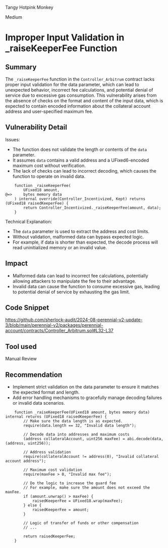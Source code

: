 Tangy Hotpink Monkey

Medium

# Improper Input Validation in _raiseKeeperFee Function

## Summary
The `_raiseKeeperFee` function in the `Controller_Arbitrum` contract lacks proper input validation for the data parameter, which can lead to unexpected behavior, incorrect fee calculations, and potential denial of service due to excessive gas consumption. This vulnerability arises from the absence of checks on the format and content of the input data, which is expected to contain encoded information about the collateral account address and user-specified maximum fee.

## Vulnerability Detail
Issues:
- The function does not validate the length or contents of the `data` parameter.
- It assumes `data` contains a valid address and a UFixed6-encoded maximum cost without verification.
- The lack of checks can lead to incorrect decoding, which causes the function to operate on invalid data.
```solidity
    function _raiseKeeperFee(
        UFixed18 amount,
@=>     bytes memory data
    ) internal override(Controller_Incentivized, Kept) returns (UFixed18 raisedKeeperFee) {
        return Controller_Incentivized._raiseKeeperFee(amount, data);
    }
```
Technical Explanation:
- The `data` parameter is used to extract the address and cost limits.
- Without validation, malformed data can bypass expected logic.
- For example, if data is shorter than expected, the decode process will read uninitialized memory or an invalid value.

## Impact
- Malformed data can lead to incorrect fee calculations, potentially allowing attackers to manipulate the fee to their advantage.
- Invalid data can cause the function to consume excessive gas, leading to potential denial of service by exhausting the gas limit.

## Code Snippet
https://github.com/sherlock-audit/2024-08-perennial-v2-update-3/blob/main/perennial-v2/packages/perennial-account/contracts/Controller_Arbitrum.sol#L32-L37

## Tool used

Manual Review

## Recommendation
- Implement strict validation on the data parameter to ensure it matches the expected format and length.
- Add error handling mechanisms to gracefully manage decoding failures or invalid data scenarios.
```solidity
    function _raiseKeeperFee(UFixed18 amount, bytes memory data) internal returns (UFixed18 raisedKeeperFee) {
        // Make sure the data length is as expected.
        require(data.length == 32, "Invalid data length");

        // Decode data into addresses and maximum costs
        (address collateralAccount, uint256 maxFee) = abi.decode(data, (address, uint256));

        // Address validation
        require(collateralAccount != address(0), "Invalid collateral account address");

        // Maximum cost validation
        require(maxFee > 0, "Invalid max fee");

        // Do the logic to increase the guard fee
        // For example, make sure the amount does not exceed the maxFee.
        if (amount.unwrap() > maxFee) {
            raisedKeeperFee = UFixed18.wrap(maxFee);
        } else {
            raisedKeeperFee = amount;
        }

        // Logic of transfer of funds or other compensation
        // ...

        return raisedKeeperFee;
    }
```